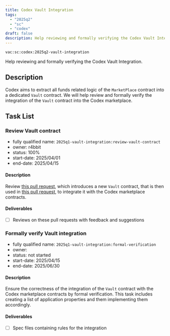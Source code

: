 ```yaml
---
title: Codex Vault Integration
tags:
  - "2025q2"
  - "sc"
  - "codex"
draft: false
description: Help reviewing and formally verifying the Codex Vault Integration.
---
```


`vac:sc:codex:2025q2-vault-integration`

Help reviewing and formally verifying the Codex Vault Integration.

## Description

Codex aims to extract all funds related logic of the `MarketPlace` contract into a dedicated `Vault` contract. We will help review and formally verify the integration of the `Vault` contract into the Codex marketplace.

## Task List

### Review Vault contract

* fully qualified name: `2025q1-vault-integration:review-vault-contract`
* owner: r4bbit
* status: 100%
* start-date: 2025/04/01
* end-date: 2025/04/15

#### Description

Review [this pull request](https://github.com/codex-storage/codex-contracts-eth/pull/220),
which introduces a new `Vault` contract, that is then used in [this pull request](https://github.com/codex-storage/codex-contracts-eth/pull/223),
to integrate it with the Codex marketplace contracts.

#### Deliverables

- [ ] Reviews on these pull requests with feedback and suggestions

### Formally verify Vault integration

* fully qualified name: `2025q1-vault-integration:formal-verification`
* owner: 
* status: not started
* start-date: 2025/04/15
* end-date: 2025/06/30

#### Description

Ensure the correctness of the integration of the `Vault` contract with the Codex marketplace contracts by formal verification. 
This task includes creating a list of application properties and them implementing them accordingly.

#### Deliverables

- [ ] Spec files containing rules for the integration
